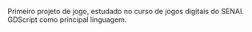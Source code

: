 Primeiro projeto de jogo, estudado no curso de jogos digitais do SENAI. GDScript como principal linguagem. 
